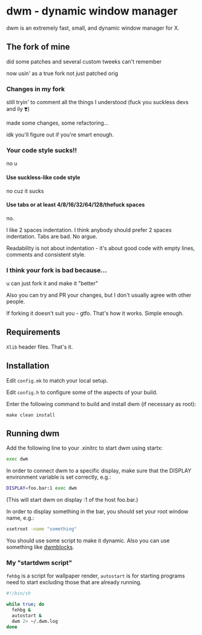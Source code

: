 # dwm - dynamic window manager

dwm is an extremely fast, small, and dynamic window manager for X.

## The fork of mine

did some patches and several custom tweeks can't remember

now usin' as a true fork not just patched orig

### Changes in my fork

still tryin' to comment all the things I understood
(fuck you suckless devs and ily ❣️)

made some changes, some refactoring...

idk you'll figure out if you're smart enough.

### Your code style sucks!!

no u

#### Use suckless-like code style

no cuz it sucks

#### Use tabs or at least 4/8/16/32/64/128/thefuck spaces

no.

I like 2 spaces indentation. I think anybody should prefer 2 spaces indentation.
Tabs are bad. No argue.

Readability is not about indentation - it's about good code with empty lines,
comments and consistent style.

### I think your fork is bad because...

u can just fork it and make it "better"

Also you can try and PR your changes, but I don't usually agree with other
people.

If forking it doesn't suit you - gtfo. That's how it works. Simple enough.

## Requirements

`Xlib` header files. That's it.

## Installation

Edit `config.mk` to match your local setup.

Edit `config.h` to configure some of the aspects of your build.

Enter the following command to build and install dwm (if necessary as root):

    make clean install

## Running dwm

Add the following line to your .xinitrc to start dwm using startx:

```sh
exec dwm
```

In order to connect dwm to a specific display, make sure that
the DISPLAY environment variable is set correctly, e.g.:

```sh
DISPLAY=foo.bar:1 exec dwm
```

(This will start dwm on display :1 of the host foo.bar.)

In order to display something in the bar, you should set your root window
name, e.g.:

```sh
xsetroot -name "something"
```

You should use some script to make it dynamic. Also you can use something like
[dwmblocks](https://github.com/torrinfail/dwmblocks).

### My "startdwm script"

`fehbg` is a script for wallpaper render, `autostart` is for starting programs
need to start excluding those that are already running.

```sh
#!/bin/sh

while true; do
  fehbg &
  autostart &
  dwm 2> ~/.dwm.log
done
```
